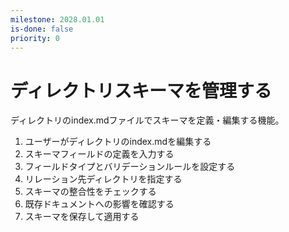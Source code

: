 ```yaml
---
milestone: 2028.01.01
is-done: false
priority: 0
---
```


# ディレクトリスキーマを管理する

ディレクトリのindex.mdファイルでスキーマを定義・編集する機能。

1. ユーザーがディレクトリのindex.mdを編集する
2. スキーマフィールドの定義を入力する
3. フィールドタイプとバリデーションルールを設定する
4. リレーション先ディレクトリを指定する
5. スキーマの整合性をチェックする
6. 既存ドキュメントへの影響を確認する
7. スキーマを保存して適用する